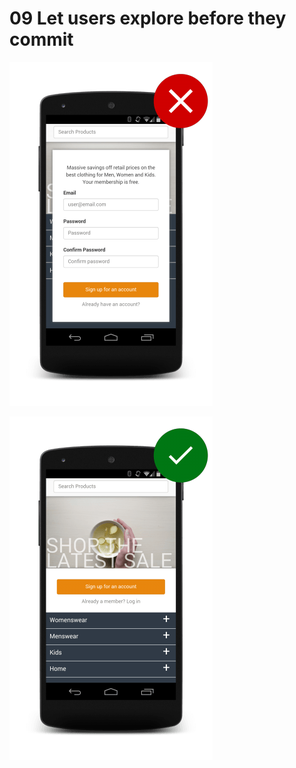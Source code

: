 # 09 Let users explore before they commit

![Site with login gates](imgs/cc-gates-bad.png)

![Allow browsing without sign in.](imgs/cc-gates-good.png)
